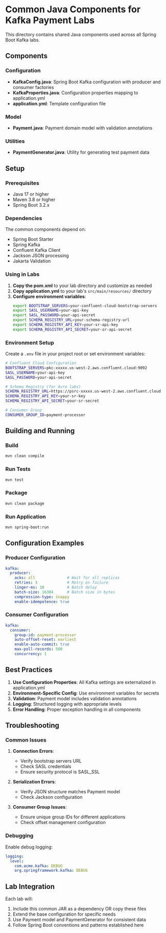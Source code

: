 # Common Java Components for Kafka Payment Labs

This directory contains shared Java components used across all Spring Boot Kafka labs.

## Components

### Configuration
- **KafkaConfig.java**: Spring Boot Kafka configuration with producer and consumer factories
- **KafkaProperties.java**: Configuration properties mapping to application.yml
- **application.yml**: Template configuration file

### Model
- **Payment.java**: Payment domain model with validation annotations

### Utilities
- **PaymentGenerator.java**: Utility for generating test payment data

## Setup

### Prerequisites
- Java 17 or higher
- Maven 3.8 or higher
- Spring Boot 3.2.x

### Dependencies
The common components depend on:
- Spring Boot Starter
- Spring Kafka
- Confluent Kafka Client
- Jackson JSON processing
- Jakarta Validation

### Using in Labs

1. **Copy the pom.xml** to your lab directory and customize as needed
2. **Copy application.yml** to your lab's `src/main/resources/` directory
3. **Configure environment variables**:
   ```bash
   export BOOTSTRAP_SERVERS=your-confluent-cloud-bootstrap-servers
   export SASL_USERNAME=your-api-key
   export SASL_PASSWORD=your-api-secret
   export SCHEMA_REGISTRY_URL=your-schema-registry-url
   export SCHEMA_REGISTRY_API_KEY=your-sr-api-key
   export SCHEMA_REGISTRY_API_SECRET=your-sr-api-secret
   ```

### Environment Setup

Create a `.env` file in your project root or set environment variables:

```bash
# Confluent Cloud Configuration
BOOTSTRAP_SERVERS=pkc-xxxxx.us-west-2.aws.confluent.cloud:9092
SASL_USERNAME=your-api-key
SASL_PASSWORD=your-api-secret

# Schema Registry (for Avro labs)
SCHEMA_REGISTRY_URL=https://psrc-xxxxx.us-west-2.aws.confluent.cloud
SCHEMA_REGISTRY_API_KEY=your-sr-key
SCHEMA_REGISTRY_API_SECRET=your-sr-secret

# Consumer Group
CONSUMER_GROUP_ID=payment-processor
```

## Building and Running

### Build
```bash
mvn clean compile
```

### Run Tests
```bash
mvn test
```

### Package
```bash
mvn clean package
```

### Run Application
```bash
mvn spring-boot:run
```

## Configuration Examples

### Producer Configuration
```yaml
kafka:
  producer:
    acks: all              # Wait for all replicas
    retries: 3             # Retry on failure
    linger-ms: 10          # Batch delay
    batch-size: 16384      # Batch size in bytes
    compression-type: snappy
    enable-idempotence: true
```

### Consumer Configuration
```yaml
kafka:
  consumer:
    group-id: payment-processor
    auto-offset-reset: earliest
    enable-auto-commit: true
    max-poll-records: 500
    concurrency: 1
```

## Best Practices

1. **Use Configuration Properties**: All Kafka settings are externalized in application.yml
2. **Environment-Specific Config**: Use environment variables for secrets
3. **Validation**: Payment model includes validation annotations
4. **Logging**: Structured logging with appropriate levels
5. **Error Handling**: Proper exception handling in all components

## Troubleshooting

### Common Issues

1. **Connection Errors**:
   - Verify bootstrap servers URL
   - Check SASL credentials
   - Ensure security protocol is SASL_SSL

2. **Serialization Errors**:
   - Verify JSON structure matches Payment model
   - Check Jackson configuration

3. **Consumer Group Issues**:
   - Ensure unique group IDs for different applications
   - Check offset management configuration

### Debugging

Enable debug logging:
```yaml
logging:
  level:
    com.acme.kafka: DEBUG
    org.springframework.kafka: DEBUG
```

## Lab Integration

Each lab will:
1. Include this common JAR as a dependency OR copy these files
2. Extend the base configuration for specific needs
3. Use Payment model and PaymentGenerator for consistent data
4. Follow Spring Boot conventions and patterns established here